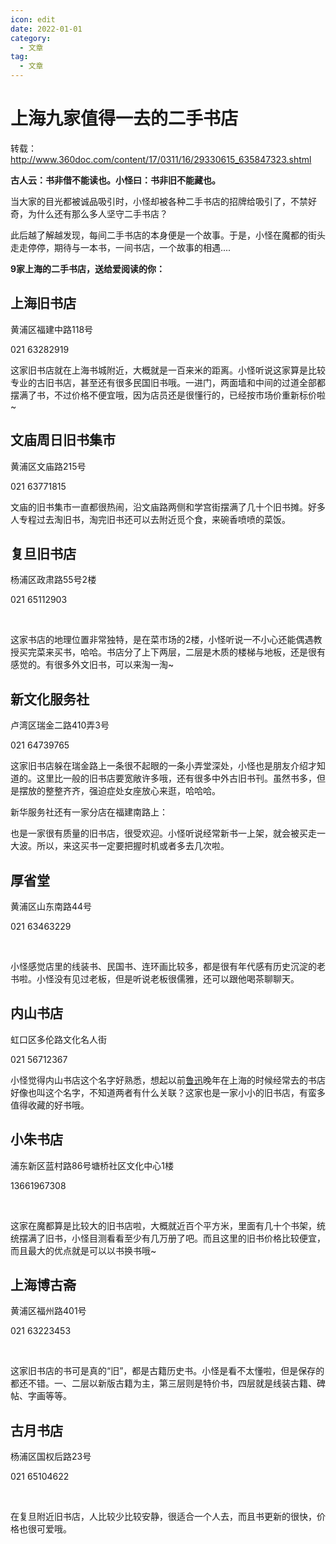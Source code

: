 ```yaml
---
icon: edit
date: 2022-01-01
category:
  - 文章
tag:
  - 文章
---
```


# 上海九家值得一去的二手书店
转载：http://www.360doc.com/content/17/0311/16/29330615_635847323.shtml

**古人云：书非借不能读也。小怪曰：书非旧不能藏也。**

[](http://image104.360doc.com/DownloadImg/2017/03/1116/93609669_1)  

当大家的目光都被诚品吸引时，小怪却被各种二手书店的招牌给吸引了，不禁好奇，为什么还有那么多人坚守二手书店？  

此后越了解越发现，每间二手书店的本身便是一个故事。于是，小怪在魔都的街头走走停停，期待与一本书，一间书店，一个故事的相遇....

**9家上海的二手书店，送给爱阅读的你：**

## **上海旧书店**

黄浦区福建中路118号

021 63282919

[](http://image104.360doc.com/DownloadImg/2017/03/1116/93609669_2)

[](http://image104.360doc.com/DownloadImg/2017/03/1116/93609669_3)

这家旧书店就在上海书城附近，大概就是一百来米的距离。小怪听说这家算是比较专业的古旧书店，甚至还有很多民国旧书哦。一进门，两面墙和中间的过道全部都摆满了书，不过价格不便宜哦，因为店员还是很懂行的，已经按市场价重新标价啦~

## **文庙周日旧书集市**

黄浦区文庙路215号

021 63771815

[](http://image104.360doc.com/DownloadImg/2017/03/1116/93609669_4)

文庙的旧书集市一直都很热闹，沿文庙路两侧和学宫街摆满了几十个旧书摊。好多人专程过去淘旧书，淘完旧书还可以去附近觅个食，来碗香喷喷的菜饭。

## **复旦旧书店**

杨浦区政肃路55号2楼

021 65112903

[](http://image104.360doc.com/DownloadImg/2017/03/1116/93609669_5)  
[](http://image104.360doc.com/DownloadImg/2017/03/1116/93609669_6)  

这家书店的地理位置非常独特，是在菜市场的2楼，小怪听说一不小心还能偶遇教授买完菜来买书，哈哈。书店分了上下两层，二层是木质的楼梯与地板，还是很有感觉的。有很多外文旧书，可以来淘一淘~

## 新文化服务社


卢湾区瑞金二路410弄3号

021 64739765

  
[](http://image104.360doc.com/DownloadImg/2017/03/1116/93609669_7)  

这家旧书店躲在瑞金路上一条很不起眼的一条小弄堂深处，小怪也是朋友介绍才知道的。这里比一般的旧书店要宽敞许多哦，还有很多中外古旧书刊。虽然书多，但是摆放的整整齐齐，强迫症处女座放心来逛，哈哈哈。

新华服务社还有一家分店在福建南路上：

[](http://image104.360doc.com/DownloadImg/2017/03/1116/93609669_8)

也是一家很有质量的旧书店，很受欢迎。小怪听说经常新书一上架，就会被买走一大波。所以，来这买书一定要把握时机或者多去几次啦。

## **厚省堂**

黄浦区山东南路44号

021 63463229

[](http://image104.360doc.com/DownloadImg/2017/03/1116/93609669_9)  
[](http://image104.360doc.com/DownloadImg/2017/03/1116/93609669_10)  

小怪感觉店里的线装书、民国书、连环画比较多，都是很有年代感有历史沉淀的老书啦。小怪没有见过老板，但是听说老板很儒雅，还可以跟他喝茶聊聊天。

## **内山书店**

虹口区多伦路文化名人街

021 56712367[](http://image104.360doc.com/DownloadImg/2017/03/1116/93609669_11)[](http://image104.360doc.com/DownloadImg/2017/03/1116/93609669_12)

小怪觉得内山书店这个名字好熟悉，想起以前[鲁迅](http://www.360doc.com/search.aspx)晚年在上海的时候经常去的书店好像也叫这个名字，不知道两者有什么关联？这家也是一家小小的旧书店，有蛮多值得收藏的好书哦。

## **小朱书店**

浦东新区蓝村路86号塘桥社区文化中心1楼

13661967308

[](http://image104.360doc.com/DownloadImg/2017/03/1116/93609669_13)  
[](http://image104.360doc.com/DownloadImg/2017/03/1116/93609669_14)  

这家在魔都算是比较大的旧书店啦，大概就近百个平方米，里面有几十个书架，统统摆满了旧书，小怪目测看看至少有几万册了吧。而且这里的旧书价格比较便宜，而且最大的优点就是可以以书换书哦~

## **上海博古斋**

黄浦区福州路401号

021 63223453

[](http://image104.360doc.com/DownloadImg/2017/03/1116/93609669_15)  
[](http://image104.360doc.com/DownloadImg/2017/03/1116/93609669_16)

这家旧书店的书可是真的“旧”，都是古籍历史书。小怪是看不太懂啦，但是保存的都还不错。一、二层以新版古籍为主，第三层则是特价书，四层就是线装古籍、碑帖、字画等等。

## **古月书店**

杨浦区国权后路23号  

021 65104622

[](http://image104.360doc.com/DownloadImg/2017/03/1116/93609669_17)  
[](http://image104.360doc.com/DownloadImg/2017/03/1116/93609669_18)

在复旦附近旧书店，人比较少比较安静，很适合一个人去，而且书更新的很快，价格也很可爱哦。